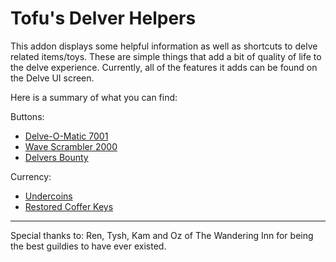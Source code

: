 # Tofu's Delver Helpers

This addon displays some helpful information as well as shortcuts to delve related items/toys. These are simple things that add a bit of quality of life to the delve experience. Currently, all of the features it adds can be found on the Delve UI screen.

Here is a summary of what you can find:

Buttons:

*   [Delve-O-Matic 7001](https://www.wowhead.com/item=230850/delve-o-bot-7001)
*   [Wave Scrambler 2000](https://www.wowhead.com/item=233186/wave-scrambler-2000)
*   [Delvers Bounty](https://www.wowhead.com/item=233071/delvers-bounty)

Currency:

*   [Undercoins](https://www.wowhead.com/currency=2803/undercoin)
*   [Restored Coffer Keys](https://www.wowhead.com/currency=3028/restored-coffer-key)

***

Special thanks to: Ren, Tysh, Kam and Oz of The Wandering Inn for being the best guildies to have ever existed.
